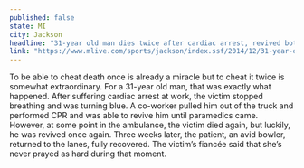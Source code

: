 ```yaml
---
published: false
state: MI
city: Jackson
headline: "31-year old man dies twice after cardiac arrest, revived both times"
link: "https://www.mlive.com/sports/jackson/index.ssf/2014/12/31-year-old_jackson_bowler_die.html"
---
```


To be able to cheat death once is already a miracle but to cheat it twice is somewhat extraordinary. For a 31-year old man, that was exactly what happened. After suffering cardiac arrest at work, the victim stopped breathing and was turning blue. A co-worker pulled him out of the truck and performed CPR and was able to revive him until paramedics came. However, at some point in the ambulance, the victim died again, but luckily, he was revived once again. Three weeks later, the patient, an avid bowler, returned to the lanes, fully recovered. The victim’s fiancée said that she’s never prayed as hard during that moment. 